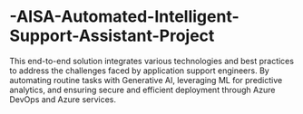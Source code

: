 # -AISA-Automated-Intelligent-Support-Assistant-Project
This end-to-end solution integrates various technologies and best practices to address the challenges faced by application support engineers. By automating routine tasks with Generative AI, leveraging ML for predictive analytics, and ensuring secure and efficient deployment through Azure DevOps and Azure services.
